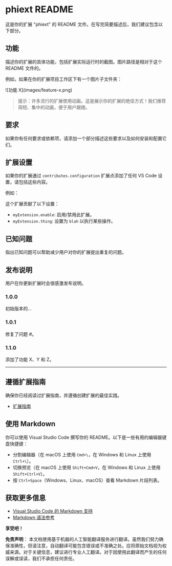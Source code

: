 # phiext README

这是你的扩展 "phiext" 的 README 文件。在写完简要描述后，我们建议包含以下部分。

## 功能

描述你的扩展的具体功能，包括扩展实际运行时的截图。图片路径是相对于这个 README 文件的。

例如，如果在你的扩展项目工作区下有一个图片子文件夹：

\!\[功能 X\]\(images/feature-x.png\)

> 提示：许多流行的扩展使用动画。这是展示你的扩展的绝佳方式！我们推荐简短、集中的动画，便于用户跟随。

## 要求

如果你有任何要求或依赖项，请添加一个部分描述这些要求以及如何安装和配置它们。

## 扩展设置

如果你的扩展通过 `contributes.configuration` 扩展点添加了任何 VS Code 设置，请包括这些内容。

例如：

这个扩展贡献了以下设置：

* `myExtension.enable`: 启用/禁用此扩展。
* `myExtension.thing`: 设置为 `blah` 以执行某些操作。

## 已知问题

指出已知问题可以帮助减少用户对你的扩展提出重复的问题。

## 发布说明

用户在你更新扩展时会很感激发布说明。

### 1.0.0

初始版本的...

### 1.0.1

修复了问题 #。

### 1.1.0

添加了功能 X、Y 和 Z。

---

## 遵循扩展指南

确保你已经阅读过扩展指南，并遵循创建扩展的最佳实践。

* [扩展指南](https://code.visualstudio.com/api/references/extension-guidelines)

## 使用 Markdown

你可以使用 Visual Studio Code 撰写你的 README。以下是一些有用的编辑器键盘快捷键：

* 分割编辑器（在 macOS 上使用 `Cmd+\`，在 Windows 和 Linux 上使用 `Ctrl+\`）。
* 切换预览（在 macOS 上使用 `Shift+Cmd+V`，在 Windows 和 Linux 上使用 `Shift+Ctrl+V`）。
* 按 `Ctrl+Space`（Windows、Linux、macOS）查看 Markdown 片段列表。

## 获取更多信息

* [Visual Studio Code 的 Markdown 支持](https://code.visualstudio.com/docs/languages/markdown)
* [Markdown 语法参考](https://help.github.com/articles/markdown-basics/)

**享受吧！**

**免责声明**：
本文档使用基于机器的人工智能翻译服务进行翻译。虽然我们努力确保准确性，但请注意，自动翻译可能包含错误或不准确之处。应将原始文档视为权威来源。对于关键信息，建议进行专业人工翻译。对于因使用此翻译而产生的任何误解或误读，我们不承担任何责任。
